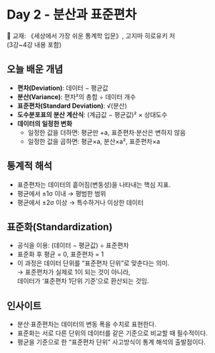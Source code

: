 # Day 2 - 분산과 표준편차

📖 교재: 《세상에서 가장 쉬운 통계학 입문》, 고지마 히로유키 저  
(3강~4강 내용 포함)

## 오늘 배운 개념
- **편차(Deviation)**: 데이터 − 평균값  
- **분산(Variance)**: 편차²의 총합 ÷ 데이터 개수  
- **표준편차(Standard Deviation)**: √(분산)  
- **도수분포표의 분산 계산식**: (계급값 − 평균값)² × 상대도수  
- **데이터의 일정한 변화**
  - 일정한 값을 더하면: 평균만 +a, 표준편차·분산은 변하지 않음  
  - 일정한 값을 곱하면: 평균×a, 분산×a², 표준편차×a  

## 통계적 해석
- 표준편차는 데이터의 흩어짐(변동성)을 나타내는 핵심 지표.  
- 평균에서 ±1σ 이내 → 평범한 범위  
- 평균에서 ±2σ 이상 → 특수하거나 이상한 데이터  

## 표준화(Standardization)
- 공식을 이용: (데이터 − 평균값) ÷ 표준편차  
- 표준화 후 평균 = 0, 표준편차 = 1  
- 이 과정은 데이터 단위를 “표준편차 단위”로 맞춘다는 의미.  
  → 표준편차가 실제로 1이 되는 것이 아니라,  
     데이터가 ‘표준편차 1단위 기준’으로 환산되는 것임.  

## 인사이트
- 분산·표준편차는 데이터의 변동 폭을 수치로 표현한다.  
- 표준화는 서로 다른 단위의 데이터를 같은 기준으로 비교할 때 필수적이다.  
- 평균을 기준으로 한 “표준편차 단위” 사고방식이 통계 해석의 출발점이다.
